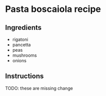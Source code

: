 # Pasta boscaiola recipe


## Ingredients

- rigatoni
- pancetta
- peas
- mushrooms
- onions


## Instructions

TODO: these are missing
change
